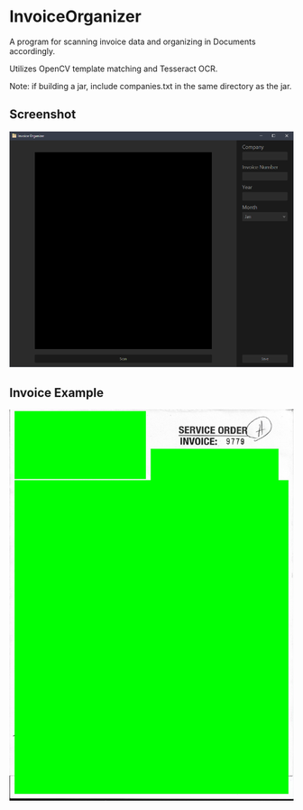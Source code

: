 # InvoiceOrganizer

A program for scanning invoice data and organizing in Documents accordingly.

Utilizes OpenCV template matching and Tesseract OCR.

Note: if building a jar, include companies.txt in the same directory as the jar.

## Screenshot

![](wiki/image.png)

## Invoice Example

![](src/test/resources/secure_test_invoices/9779.jpg)
